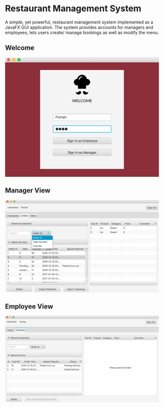 # Restaurant Management System

A simple, yet powerful, restaurant management system implemented as a JavaFX GUI application. The system provides accounts for managers and employees, lets users create/ manage bookings as well as modify the menu.

## Welcome
<p align="center">
  <img src="https://github.com/FlorianObst/restaurant-management-system/blob/master/images/Welcome%20Page.png"/>
</p>

## Manager View
<p align="center">
  <img src="https://github.com/FlorianObst/restaurant-management-system/blob/master/images/Manager%20Page.png"/>
</p>

## Employee View
<p align="center">
  <img src="https://github.com/FlorianObst/restaurant-management-system/blob/master/images/Employee%20Page.png"/>
</p>
